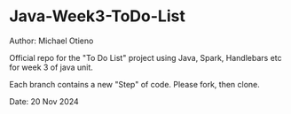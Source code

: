 # Java-Week3-ToDo-List

Author: Michael Otieno

Official repo for the "To Do List" project using Java, Spark, Handlebars etc for week 3 of java unit.

Each branch contains a new "Step" of code. Please fork, then clone.

Date: 20 Nov 2024

